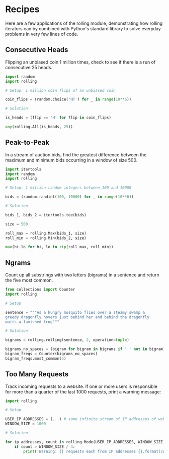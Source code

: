 # Recipes

Here are a few applications of the rolling module, demonstrating how rolling iterators can by combined with Python's standard library to solve everyday problems in very few lines of code.

## Consecutive Heads

Flipping an unbiased coin 1 million times, check to see if there is a run of consecutive 25 heads.

```python
import random
import rolling

# Setup: 1 million coin flips of an unbiased coin

coin_flips = (random.choice('HT') for _ in range(10**6))

# Solution

is_heads = (flip == 'H' for flip in coin_flips)

any(rolling.All(is_heads, 25))
```

## Peak-to-Peak

In a stream of auction bids, find the greatest difference between the maximum and minimum bids occurring in a window of size 500.

```python
import itertools
import random
import rolling

# Setup: 1 million random integers between 100 and 10000

bids = (random.randint(100, 10000) for _ in range(10**6))

# Solution

bids_1, bids_2 = itertools.tee(bids)

size = 500

roll_max = rolling.Max(bids_1, size)
roll_min = rolling.Min(bids_2, size)

max(hi-lo for hi, lo in zip(roll_max, roll_min))
```

## Ngrams

Count up all substrings with two letters (bigrams) in a sentence and return the five most common.

```python
from collections import Counter
import rolling

# Setup

sentence = """As a hungry mosquito flies over a steamy swamp a
greedy dragonfly hovers just behind her and behind the dragonfly
waits a famished frog"""

# Solution

bigrams = rolling.rolling(sentence, 2, operation=tuple)

bigrams_no_spaces = (bigram for bigram in bigrams if ' ' not in bigram)
bigram_freqs = Counter(bigrams_no_spaces)
bigram_freqs.most_common(5)
```

## Too Many Requests

Track incoming requests to a website. If one or more users is responsible for more than a quarter of the last 1000 requests, print a warning message:

```python
import rolling

# Setup

USER_IP_ADDRESSES = (...) # some infinite stream of IP addresses of website users
WINDOW_SIZE = 1000

# Solution

for ip_addresses, count in rolling.Mode(USER_IP_ADDRESSES, WINDOW_SIZE, return_count=True):
    if count > WINDOW_SIZE / 4:
        print('Warning: {} requests each from IP addresses {}.format(count, ', '.join(ip_addresses)))
```
